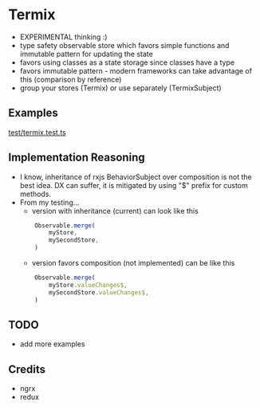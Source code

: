 # Termix
- EXPERIMENTAL thinking :)
- type safety observable store which favors simple functions and immutable pattern for updating the state
- favors using classes as a state storage since classes have a type
- favors immutable pattern - modern frameworks can take advantage of this (comparison by reference)
- group your stores (Termix) or use separately (TermixSubject)

## Examples
[test/termix.test.ts](test/termix.test.ts)

## Implementation Reasoning
- I know, inheritance of rxjs BehaviorSubject over composition is not the best idea. DX can suffer, it is mitigated by using "$" prefix for custom methods.
- From my testing...   
    - version with inheritance (current) can look like this
    ```typescript
        Observable.merge(
            myStore,
            mySecondStore,
        )
    ```
    - version favors composition (not implemented) can be like this
    ```typescript
        Observable.merge(
            myStore.valueChanges$,
            mySecondStore.valueChanges$,
        )
    ```

## TODO
- add more examples

## Credits
- ngrx
- redux
